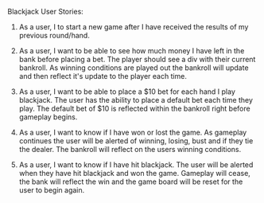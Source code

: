 Blackjack User Stories:

1. As a user, I to start a new game after I have received the results of my previous round/hand.

2. As a user, I want to be able to see how much money I have left in the bank before placing a bet. The player should see a div with their current bankroll. As winning conditions are played out the bankroll will update and then reflect it's update to the player each time.

3. As a user, I want to be able to place a $10 bet for each hand I play blackjack. The user has the ability to place a default bet each time they play. The default bet of $10 is reflected within the bankroll right before gameplay begins.

4. As a user, I want to know if I have won or lost the game. As gameplay continues the user will be alerted of winning, losing, bust and if they tie the dealer. The bankroll will reflect on the users winning conditions.

5. As a user, I want to know if I have hit blackjack. The user will be alerted when they have hit blackjack and won the game. Gameplay will cease, the bank will reflect the win and the game board will be reset for the user to begin again. 
